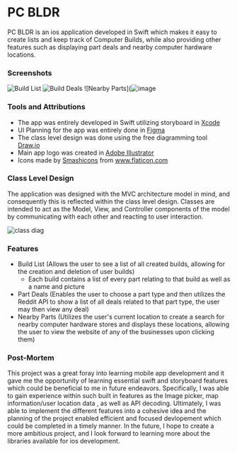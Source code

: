 # PC BLDR

PC BLDR is an ios application developed in Swift which makes it easy to create lists and keep track of Computer Builds, while also providing other features such as displaying part deals and nearby computer hardware locations.

### Screenshots

![Build List](https://user-images.githubusercontent.com/44911478/197088051-41f90875-820d-46e8-9865-735e1b2c5f13.png)
![Build Deals](https://user-images.githubusercontent.com/44911478/197088069-04b712bb-a2b0-4614-8343-eefae4f4b32c.png)
![Nearby Parts](![image](https://user-images.githubusercontent.com/44911478/197088296-83615836-7c7f-40ce-9e23-4578726de714.png)

### Tools and Attributions

- The app was entirely developed in Swift utilizing storyboard in [Xcode](https://developer.apple.com/xcode/)
- UI Planning for the app was entirely done in [Figma](https://www.figma.com/ui-design-tool/)
- The class level design was done using the free diagramming tool [Draw.io](https://app.diagrams.net/)
- Main app logo was created in [Adobe Illustrator](https://www.adobe.com/products/illustrator.html)
- Icons made by <a href="https://www.flaticon.com/authors/smashicons" title="Smashicons">Smashicons</a> from <a href="https://www.flaticon.com/" title="Flaticon">www.flaticon.com</a></div>

### Class Level Design
The application was designed with the MVC architecture model in mind, and consequently this is reflected within the class level design. Classes are intended to act as the Model, View, and Controller components of the model by communicating with each other and reacting to user interaction.

![class diag](https://i.ibb.co/Trh0RPf/PCBuild-Class.png)

### Features

- Build List (Allows the user to see a list of all created builds, allowing for the creation and deletion of user builds)
  - Each build contains a list of every part relating to that build as well as a name and picture
- Part Deals (Enables the user to choose a part type and then utilizes the Reddit API to show a list of all deals related to that part type, the user may then view any deal)
- Nearby Parts (Utilizes the user's current location to create a search for nearby computer hardware stores and displays these locations, allowing the user to view the website of any of the businesses upon clicking them)

### Post-Mortem

This project was a great foray into learning mobile app development and it gave me the opportunity of learning essential swift and storyboard features which could be beneficial to me in future endeavors. Specifically, I was able to gain experience within such built in features as the Image picker, map information/user location data , as well as API decoding. Ultimately, I was able to implement the different features into a cohesive idea and the planning of the project enabled efficient and focused devlopement which could be completed in a timely manner. In the future, I hope to create a more ambitious project, and I look forward to learning more about the libraries available for ios development.
